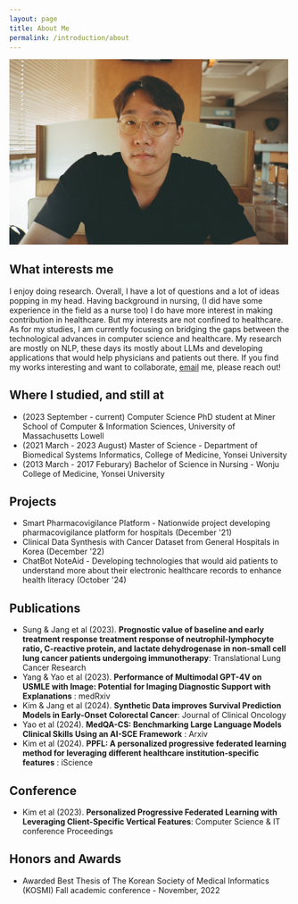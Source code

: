 ```yaml
---
layout: page
title: About Me
permalink: /introduction/about
---
```



<img src="../pictures/new.jpeg"
 style="left;width:500px;">

## What interests me
I enjoy doing research. Overall, I have a lot of questions and a lot of ideas popping in my head. 
Having background in nursing, (<nervous>I did have some experience in the field as a nurse too</nervous>) I do have more interest in making contribution in healthcare. 
But my interests are not confined to healthcare.
As for my studies, I am currently focusing on bridging the gaps between the technological advances in computer science and healthcare. 
My research are mostly on NLP, these days its mostly about LLMs and developing applications that would help physicians and patients out there. 
If you find my works interesting and want to collaborate, [email](WonSeok_Jang@uml.edu) me, please reach out!


## Where I studied, and still at
- (2023 September - current) Computer Science PhD student at Miner School of Computer & Information Sciences, University of Massachusetts Lowell
- (2021 March - 2023 August) Master of Science - Department of Biomedical Systems Informatics, College of Medicine, Yonsei University 
- (2013 March - 2017 Feburary) Bachelor of Science in Nursing - Wonju College of Medicine, Yonsei University


## Projects
- Smart Pharmacovigilance Platform - Nationwide project developing pharmacovigilance platform for hospitals (December '21)
- Clinical Data Synthesis with Cancer Dataset from General Hospitals in Korea (December '22)
- ChatBot NoteAid - Developing technologies that would aid patients to understand more about their electronic healthcare records to enhance health literacy (October '24)

## Publications
- Sung & Jang et al (2023). **Prognostic value of baseline and early treatment response treatment response of
neutrophil-lymphocyte ratio, C-reactive protein, and lactate dehydrogenase in non-small cell lung cancer
patients undergoing immunotherapy**: Translational Lung Cancer Research
- Yang & Yao et al (2023). **Performance of Multimodal GPT-4V on USMLE with Image: Potential for Imaging Diagnostic Support with Explanations** : medRxiv 
- Kim & Jang et al (2024). **Synthetic Data improves Survival Prediction Models in Early-Onset Colorectal Cancer**: Journal of Clinical Oncology
- Yao et al (2024). **MedQA-CS: Benchmarking Large Language Models Clinical Skills Using an AI-SCE Framework** : Arxiv
- Kim et al (2024). **PPFL: A personalized progressive federated learning method for leveraging different healthcare institution-specific features** : iScience

## Conference
- Kim et al (2023). **Personalized Progressive Federated Learning with Leveraging Client-Specific Vertical
Features**: Computer Science & IT conference Proceedings

## Honors and Awards
- Awarded Best Thesis of The Korean Society of Medical Informatics (KOSMI) Fall academic conference -
November, 2022



